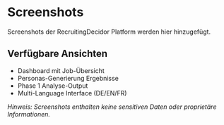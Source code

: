 # Screenshots

Screenshots der RecruitingDecidor Platform werden hier hinzugefügt.

## Verfügbare Ansichten

- Dashboard mit Job-Übersicht
- Personas-Generierung Ergebnisse  
- Phase 1 Analyse-Output
- Multi-Language Interface (DE/EN/FR)

*Hinweis: Screenshots enthalten keine sensitiven Daten oder proprietäre Informationen.*